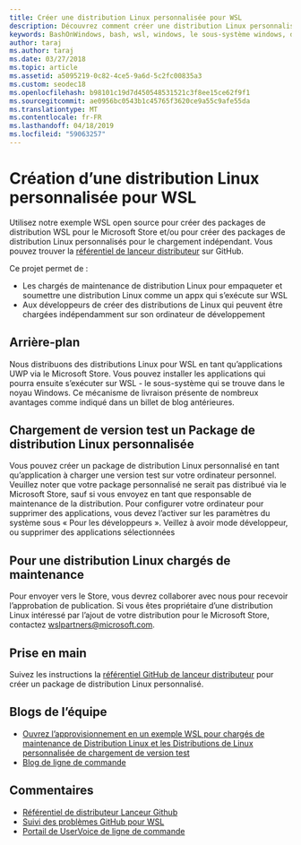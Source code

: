 ```yaml
---
title: Créer une distribution Linux personnalisée pour WSL
description: Découvrez comment créer une distribution Linux personnalisée pour le sous-système de Windows pour Linux.
keywords: BashOnWindows, bash, wsl, windows, le sous-système windows, distributeur, personnalisé
author: taraj
ms.author: taraj
ms.date: 03/27/2018
ms.topic: article
ms.assetid: a5095219-0c82-4ce5-9a6d-5c2fc00835a3
ms.custom: seodec18
ms.openlocfilehash: b98101c19d7d450548531521c3f8ee15ce62f9f1
ms.sourcegitcommit: ae0956bc0543b1c45765f3620ce9a55c9afe55da
ms.translationtype: MT
ms.contentlocale: fr-FR
ms.lasthandoff: 04/18/2019
ms.locfileid: "59063257"
---
```

# <a name="creating-a-custom-linux-distro-for-wsl"></a>Création d’une distribution Linux personnalisée pour WSL

Utilisez notre exemple WSL open source pour créer des packages de distribution WSL pour le Microsoft Store et/ou pour créer des packages de distribution Linux personnalisés pour le chargement indépendant. Vous pouvez trouver la [référentiel de lanceur distributeur](https://github.com/Microsoft/WSL-DistroLauncher) sur GitHub.

Ce projet permet de :
* Les chargés de maintenance de distribution Linux pour empaqueter et soumettre une distribution Linux comme un appx qui s’exécute sur WSL
* Aux développeurs de créer des distributions de Linux qui peuvent être chargées indépendamment sur son ordinateur de développement

## <a name="background"></a>Arrière-plan
Nous distribuons des distributions Linux pour WSL en tant qu’applications UWP via le Microsoft Store. Vous pouvez installer les applications qui pourra ensuite s’exécuter sur WSL - le sous-système qui se trouve dans le noyau Windows. Ce mécanisme de livraison présente de nombreux avantages comme indiqué dans un billet de blog antérieures.

## <a name="sideloading-a-custom-linux-distro-package"></a>Chargement de version test un Package de distribution Linux personnalisée
Vous pouvez créer un package de distribution Linux personnalisé en tant qu’application à charger une version test sur votre ordinateur personnel. Veuillez noter que votre package personnalisé ne serait pas distribué via le Microsoft Store, sauf si vous envoyez en tant que responsable de maintenance de la distribution.
Pour configurer votre ordinateur pour supprimer des applications, vous devez l’activer sur les paramètres du système sous « Pour les développeurs ».  Veillez à avoir mode développeur, ou supprimer des applications sélectionnées

## <a name="for-linux-distro-maintainers"></a>Pour une distribution Linux chargés de maintenance
Pour envoyer vers le Store, vous devrez collaborer avec nous pour recevoir l’approbation de publication. Si vous êtes propriétaire d’une distribution Linux intéressé par l’ajout de votre distribution pour le Microsoft Store, contactez wslpartners@microsoft.com.

## <a name="getting-started"></a>Prise en main
Suivez les instructions la [référentiel GitHub de lanceur distributeur](https://github.com/Microsoft/WSL-DistroLauncher) pour créer un package de distribution Linux personnalisé.

 
## <a name="team-blogs"></a>Blogs de l’équipe
*  [Ouvrez l’approvisionnement en un exemple WSL pour chargés de maintenance de Distribution Linux et les Distributions de Linux personnalisée de chargement de version test](https://blogs.msdn.microsoft.com/commandline/2018/03/26/wsl-distro-launcher/)
* [Blog de ligne de commande](https://blogs.msdn.microsoft.com/commandline/)

## <a name="provide-feedback"></a>Commentaires
* [Référentiel de distributeur Lanceur Github](https://github.com/Microsoft/WSL-DistroLauncher)
* [Suivi des problèmes GitHub pour WSL](https://github.com/Microsoft/BashOnWindows/issues)
* [Portail de UserVoice de ligne de commande](https://wpdev.uservoice.com/forums/266908-command-prompt-console-bash-on-ubuntu-on-windo/category/161892-bash)
